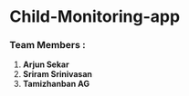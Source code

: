 # Child-Monitoring-app

### Team Members :
1. **Arjun Sekar**
2. **Sriram Srinivasan**
3. **Tamizhanban AG**
